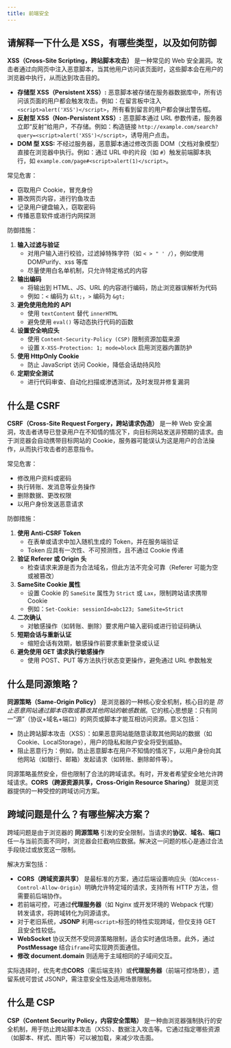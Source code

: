 ```yaml
---
title: 前端安全
---
```


## 请解释一下什么是 XSS，有哪些类型，以及如何防御

**XSS（Cross-Site Scripting，跨站脚本攻击）** 是一种常见的 Web 安全漏洞。攻击者通过向网页中注入恶意脚本，当其他用户访问该页面时，这些脚本会在用户的浏览器中执行，从而达到攻击目的。

- **存储型 XSS（Persistent XSS）:** 恶意脚本被存储在服务器数据库中，所有访问该页面的用户都会触发攻击。例如：在留言板中注入 `<script>alert('XSS')</script>`，所有看到留言的用户都会弹出警告框。
- **反射型 XSS（Non-Persistent XSS）:** 恶意脚本通过 URL 参数传递，服务器立即“反射”给用户，不存储。例如：构造链接 `http://example.com/search?query=<script>alert('XSS')</script>`，诱导用户点击。
- **DOM 型 XSS:** 不经过服务器，恶意脚本通过修改页面 DOM（文档对象模型）直接在浏览器中执行。例如：通过 URL 中的片段（如 `#`）触发前端脚本执行，如 `example.com/page#<script>alert(1)</script>`。

常见危害：

- 窃取用户 Cookie，冒充身份
- 篡改网页内容，进行钓鱼攻击
- 记录用户键盘输入，窃取密码
- 传播恶意软件或进行内网探测

防御措施：

1. **输入过滤与验证**
    - 对用户输入进行校验，过滤掉特殊字符（如 `< > " ' /`），例如使用 DOMPurify、xss 等库
    - 尽量使用白名单机制，只允许特定格式的内容
2. **输出编码**
    - 将输出到 HTML、JS、URL 的内容进行编码，防止浏览器误解析为代码
    - 例如：`<` 编码为 `&lt;`，`>` 编码为 `&gt;`
3. **避免使用危险的 API**
    - 使用 `textContent` 替代 `innerHTML`
    - 避免使用 `eval()` 等动态执行代码的函数
4. **设置安全响应头**
    - 使用 `Content-Security-Policy (CSP)` 限制资源加载来源
    - 设置 `X-XSS-Protection: 1; mode=block` 启用浏览器内置防护
5. **使用 HttpOnly Cookie**
    - 防止 JavaScript 访问 Cookie，降低会话劫持风险
6. **定期安全测试**
    - 进行代码审查、自动化扫描或渗透测试，及时发现并修复漏洞

## 什么是 CSRF

**CSRF（Cross-Site Request Forgery，跨站请求伪造）** 是一种 Web 安全漏洞，攻击者诱导已登录用户在不知情的情况下，向目标网站发送非预期的请求。由于浏览器会自动携带目标网站的 Cookie，服务器可能误认为这是用户的合法操作，从而执行攻击者的恶意指令。

常见危害：

- 修改用户资料或密码
- 执行转账、发消息等业务操作
- 删除数据、更改权限
- 以用户身份发送恶意请求

防御措施：

1. **使用 Anti-CSRF Token**
    - 在表单或请求中加入随机生成的 Token，并在服务端验证
    - Token 应具有一次性、不可预测性，且不通过 Cookie 传递
2. **验证 Referer 或 Origin 头**
    - 检查请求来源是否为合法域名，但此方法不完全可靠（Referer 可能为空或被篡改）
3. **SameSite Cookie 属性**
    - 设置 Cookie 的 `SameSite` 属性为 `Strict` 或 `Lax`，限制跨站请求携带 Cookie
    - 例如：`Set-Cookie: sessionId=abc123; SameSite=Strict`
4. **二次确认**
    - 对敏感操作（如转账、删除）要求用户输入密码或进行验证码确认
5. **短期会话与重新认证**
    - 缩短会话有效期，敏感操作前要求重新登录或认证
6. **避免使用 GET 请求执行敏感操作**
    - 使用 POST、PUT 等方法执行状态变更操作，避免通过 URL 参数触发

## 什么是同源策略？

**同源策略（Same-Origin Policy）** 是浏览器的一种核心安全机制，核心目的是 *防止恶意网站通过脚本窃取或篡改其他网站的敏感数据*。它的核心思想是：只有同一“源”（协议+域名+端口）的网页或脚本才能互相访问资源。意义包括：

- 防止跨站脚本攻击（XSS）：如果恶意网站能随意读取其他网站的数据（如 Cookie、LocalStorage），用户的隐私和账户安全将受到威胁。
- 阻止恶意行为：例如，防止恶意脚本在用户不知情的情况下，以用户身份向其他网站（如银行、邮箱）发起请求（如转账、删除邮件等）。

同源策略虽然安全，但也限制了合法的跨域请求。有时，开发者希望安全地允许跨域请求。**CORS（跨源资源共享，Cross-Origin Resource Sharing）** 就是浏览器提供的一种受控的跨域访问方案。

## 跨域问题是什么？有哪些解决方案？

跨域问题是由于浏览器的 **同源策略** 引发的安全限制，当请求的**协议**、**域名**、**端口** 任一与当前页面不同时，浏览器会拦截响应数据。解决这一问题的核心是通过合法手段绕过或放宽这一限制。

解决方案包括：

- **CORS（跨域资源共享）** 是最标准的方案，通过后端设置响应头（如`Access-Control-Allow-Origin`）明确允许特定域的请求，支持所有 HTTP 方法，但需要前后端协作。
- 若前端可控，可通过**代理服务器**（如 Nginx 或开发环境的 Webpack 代理）转发请求，将跨域转化为同源请求。
- 对于老旧系统，**JSONP** 利用`<script>`标签的特性实现跨域，但仅支持 GET 且安全性较低。
- **WebSocket** 协议天然不受同源策略限制，适合实时通信场景。此外，通过 **PostMessage** 结合`iframe`可实现跨页面通信。
- **修改 document.domain** 则适用于主域相同的子域间交互。

实际选择时，优先考虑**CORS**（需后端支持）或**代理服务器**（前端可控场景），遗留系统可尝试 JSONP，需注意安全性及适用场景限制。

## 什么是 CSP

**CSP（Content Security Policy，内容安全策略）** 是一种由浏览器强制执行的安全机制，用于防止跨站脚本攻击（XSS）、数据注入攻击等。它通过指定哪些资源（如脚本、样式、图片等）可以被加载，来减少攻击面。
